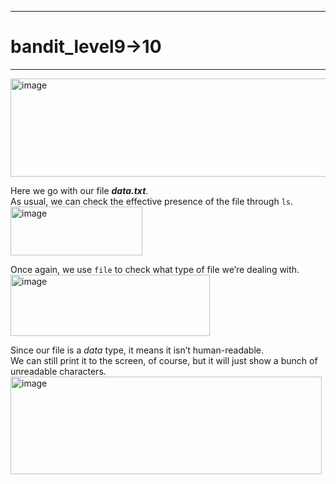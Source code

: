 ***
# bandit_level9->10
***
<img width="922" height="157" alt="image" src="https://github.com/user-attachments/assets/59c8e68d-4de2-40b4-9bb4-56fa55a68e24" />  

Here we go with our file ***data.txt***.  
As usual, we can check the effective presence of the file through `ls`.  
<img width="211" height="78" alt="image" src="https://github.com/user-attachments/assets/9784ce81-39b4-4524-a2f9-fa75f1400338" />  
  
Once again, we use `file` to check what type of file we’re dealing with.  
<img width="319" height="98" alt="image" src="https://github.com/user-attachments/assets/d9006258-b88d-4b7e-acb7-46a688d4ba96" />  
  
Since our file is a *data* type, it means it isn’t human-readable.  
We can still print it to the screen, of course, but it will just show a bunch of unreadable characters.  
<img width="498" height="156" alt="image" src="https://github.com/user-attachments/assets/e28958cf-b661-4253-b8a0-79287d8270e3" />  











